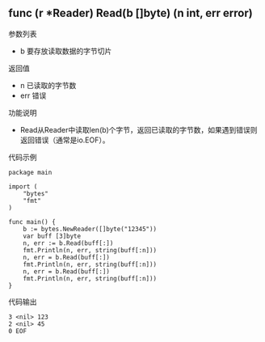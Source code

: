 ## func (r *Reader) Read(b []byte) (n int, err error)

参数列表

- b 要存放读取数据的字节切片

返回值

- n 已读取的字节数
- err 错误

功能说明

- Read从Reader中读取len(b)个字节，返回已读取的字节数，如果遇到错误则返回错误（通常是io.EOF）。

代码示例

	package main
	
	import (
		"bytes"
		"fmt"
	)
	
	func main() {
		b := bytes.NewReader([]byte("12345"))
		var buff [3]byte
		n, err := b.Read(buff[:])
		fmt.Println(n, err, string(buff[:n]))
		n, err = b.Read(buff[:])
		fmt.Println(n, err, string(buff[:n]))
		n, err = b.Read(buff[:])
		fmt.Println(n, err, string(buff[:n]))
	}

代码输出
	
	3 <nil> 123
	2 <nil> 45
	0 EOF
